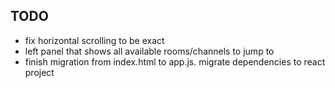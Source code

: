 ## TODO
- fix horizontal scrolling to be exact
- left panel that shows all available rooms/channels to jump to
- finish migration from index.html to app.js. migrate dependencies to react project
